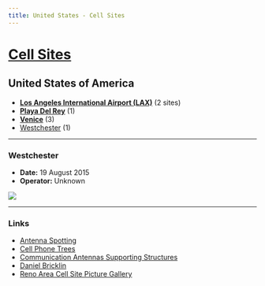 ```yaml
---
title: United States - Cell Sites
---
```


# [Cell Sites](../)

## United States of America

* **[Los Angeles International Airport (LAX)](lax)** (2 sites)
* **[Playa Del Rey](playa-del-rey)** (1)
* **[Venice](venice)** (3)
* [Westchester](#westchester) (1)

---

### Westchester

* **Date:** 19 August 2015
* **Operator:** Unknown

![](https://f001.backblazeb2.com/file/CellSites/US/20150819-144525.jpg)

---

### Links

* [Antenna Spotting](https://antennaspotting.blogspot.co.nz/)
* [Cell Phone Trees](https://www2.palomar.edu/users/warmstrong/faketree.htm)
* [Communication Antennas Supporting Structures](https://antennastructures.blogspot.co.nz/)
* [Daniel Bricklin](http://danbricklin.com/log/celltowers.htm)
* [Reno Area Cell Site Picture Gallery](http://renowirelessinfo.com/cellsitepics/)
